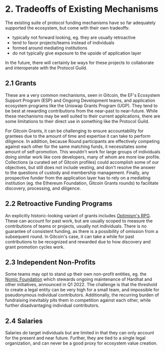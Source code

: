# 2. Tradeoffs of Existing Mechanisms

The existing suite of protocol funding mechanisms have so far adequately supported the ecosystem, but come with their own tradeoffs: 
- typically not forward looking, eg. they are usually retroactive
- tend to favor projects/teams instead of individuals
- formed around mediating institutions
- do not typically give exposure to the upside of application layer

In the future, there will certainly be ways for these projects to collaborate and interoperate with the Protocol Guild.

## 2.1 Grants

These are a very common mechanisms, seen in Gitcoin, the EF's Ecosystem Support Program (ESP) and Ongoing Development teams, and application ecosystem programs like the Uniswap Grants Program (UGP). They tend to be best at rewarding contributions from the near-past to near-future. While these mechanisms may be well suited to their current applications, there are some limitations to their direct use in something like the Protocol Guild.

For Gitcoin Grants, it can be challenging to ensure accountability for grantees due to the amount of time and expertise it can take to perform diligence. In addition, because Round participants are effectively competing against each other for the same matching funds, it necessitates some amount of self-promotion. This wouldn't work for large groups of individuals doing similar work like core developers, many of whom are more low profile. Collections (a curated set of Gitcoin profiles) could accomplish some of our objectives, but still does not include vesting, and don't resolve the answer to the questions of custody and membership management. Finally, any prospective funder from the application layer has to rely on a mediating institution (eg. the Ethereum Foundation, Gitcoin Grants rounds) to facilitate discovery, processing, and diligence.

## 2.2 Retroactive Funding Programs

An explicitly historic-looking variant of grants includes [Optimism's RPG](https://medium.com/ethereum-optimism/retroactive-public-goods-funding-33c9b7d00f0c). These can account for past work, but are usually scoped to measure the contributions of teams or projects, usually not individuals. There is no guarantee of consistent funding, as there is a possibility of omission from a subsequent round. In Gitcoin's case, it can take a while for past contributions to be recognized and rewarded due to how discovery and grant promotion cycles work.

## 2.3 Independent Non-Profits

Some teams may opt to stand up their own non-profit entities, eg. the [Nomic Foundation](https://medium.com/nomic-foundation-blog/introducing-the-nomic-foundation-an-ethereum-public-goods-organization-31012af67df9) which stewards ongoing maintenance of Hardhat and other initiatives, announced in Q1 2022. The challenge is that the threshold to create a legal entity can be very high for a small team, and impossible for pseudonymous individual contributors. Additionally, the recurring burden of fundraising inevitably pits them in competition against each other, while further disadvantaging individual contributors.

## 2.4 Salaries

Salaries *do* target individuals but are limited in that they can only account for the present and near future. Further, they are tied to a single legal organization, and can never be a good proxy for ecosystem value creation.
